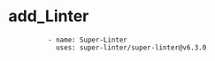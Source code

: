 # add_Linter
              - name: Super-Linter
                uses: super-linter/super-linter@v6.3.0
            
